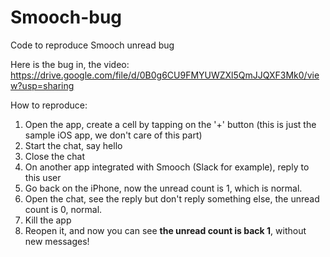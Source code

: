 # Smooch-bug
Code to reproduce Smooch unread bug


Here is the bug in, the video: https://drive.google.com/file/d/0B0g6CU9FMYUWZXl5QmJJQXF3Mk0/view?usp=sharing


How to reproduce:

1. Open the app, create a cell by tapping on the '+' button (this is just the sample iOS app, we don't care of this part)
1. Start the chat, say hello
1. Close the chat
1. On another app integrated with Smooch (Slack for example), reply to this user
1. Go back on the iPhone, now the unread count is 1, which is normal.
1. Open the chat, see the reply but don't reply something else, the unread count is 0, normal.
1. Kill the app
1. Reopen it, and now you can see **the unread count is back 1**, without new messages!
